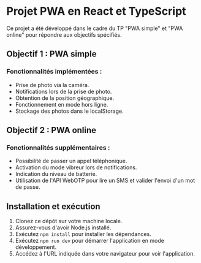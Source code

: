 # Projet PWA en React et TypeScript

Ce projet a été développé dans le cadre du TP "PWA simple" et "PWA online" pour répondre aux objectifs spécifiés.

## Objectif 1 : PWA simple

### Fonctionnalités implémentées :
- Prise de photo via la caméra.
- Notifications lors de la prise de photo.
- Obtention de la position géographique.
- Fonctionnement en mode hors ligne.
- Stockage des photos dans le localStorage.

## Objectif 2 : PWA online

### Fonctionnalités supplémentaires :
- Possibilité de passer un appel téléphonique.
- Activation du mode vibreur lors de notifications.
- Indication du niveau de batterie.
- Utilisation de l'API WebOTP pour lire un SMS et valider l'envoi d'un mot de passe.

## Installation et exécution

1. Clonez ce dépôt sur votre machine locale.
2. Assurez-vous d'avoir Node.js installé.
3. Exécutez `npm install` pour installer les dépendances.
4. Exécutez `npm run dev` pour démarrer l'application en mode développement.
5. Accédez à l'URL indiquée dans votre navigateur pour voir l'application.
